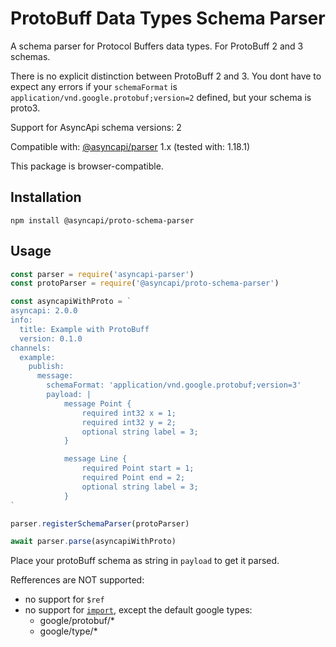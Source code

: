 # ProtoBuff Data Types Schema Parser

A schema parser for Protocol Buffers data types.
For ProtoBuff 2 and 3 schemas.  

There is no explicit distinction between ProtoBuff 2 and 3. You dont have to expect any errors if your `schemaFormat` is `application/vnd.google.protobuf;version=2` defined, but your schema is proto3. 

Support for AsyncApi schema versions: 2

Compatible with: [@asyncapi/parser](https://www.npmjs.com/package/@asyncapi/parser) 1.x (tested with: 1.18.1)

This package is browser-compatible.


## Installation

```
npm install @asyncapi/proto-schema-parser
```

## Usage

```js
const parser = require('asyncapi-parser')
const protoParser = require('@asyncapi/proto-schema-parser')

const asyncapiWithProto = `
asyncapi: 2.0.0
info:
  title: Example with ProtoBuff
  version: 0.1.0
channels:
  example:
    publish:
      message:
        schemaFormat: 'application/vnd.google.protobuf;version=3'
        payload: |
            message Point {
                required int32 x = 1;
                required int32 y = 2;
                optional string label = 3;
            }

            message Line {
                required Point start = 1;
                required Point end = 2;
                optional string label = 3;
            }
`

parser.registerSchemaParser(protoParser)

await parser.parse(asyncapiWithProto)
```

Place your protoBuff schema as string in `payload` to get it parsed.

Refferences are NOT supported:
- no support for `$ref`
- no support for [`import`](https://protobuf.dev/programming-guides/proto3/#importing-definitions), except the default google types:
  - google/protobuf/*
  - google/type/*
  
